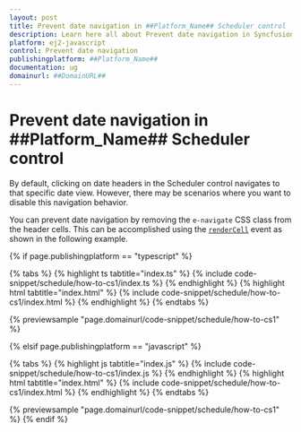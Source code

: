 ```yaml
---
layout: post
title: Prevent date navigation in ##Platform_Name## Scheduler control | Syncfusion
description: Learn here all about Prevent date navigation in Syncfusion ##Platform_Name## Scheduler control of Syncfusion Essential JS 2 and more.
platform: ej2-javascript
control: Prevent date navigation 
publishingplatform: ##Platform_Name##
documentation: ug
domainurl: ##DomainURL##
---
```


# Prevent date navigation in ##Platform_Name## Scheduler control

By default, clicking on date headers in the Scheduler control navigates to that specific date view. However, there may be scenarios where you want to disable this navigation behavior.

You can prevent date navigation by removing the `e-navigate` CSS class from the header cells. This can be accomplished using the [`renderCell`](https://ej2.syncfusion.com/documentation/api/schedule#rendercell) event as shown in the following example.

{% if page.publishingplatform == "typescript" %}

 {% tabs %}
{% highlight ts tabtitle="index.ts" %}
{% include code-snippet/schedule/how-to-cs1/index.ts %}
{% endhighlight %}
{% highlight html tabtitle="index.html" %}
{% include code-snippet/schedule/how-to-cs1/index.html %}
{% endhighlight %}
{% endtabs %}
        
{% previewsample "page.domainurl/code-snippet/schedule/how-to-cs1" %}

{% elsif page.publishingplatform == "javascript" %}

{% tabs %}
{% highlight js tabtitle="index.js" %}
{% include code-snippet/schedule/how-to-cs1/index.js %}
{% endhighlight %}
{% highlight html tabtitle="index.html" %}
{% include code-snippet/schedule/how-to-cs1/index.html %}
{% endhighlight %}
{% endtabs %}

{% previewsample "page.domainurl/code-snippet/schedule/how-to-cs1" %}
{% endif %}